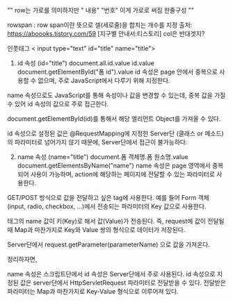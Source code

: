 "<tr>"
row는 가로를 의미하지만 
 " <td>내용</td>"
 "<td>번호</td>"
  이게 가로로 써짐
  한줄구성
"</tr>"

rowspan : row span이란 뜻으로 셀(세로줄)을 합치는 개수를 지정
출처: https://aboooks.tistory.com/59 [지구별 안내서:티스토리]
col은 반대겟지?




인풋태그
< input type="text" id="title" name="title">
1. id 속성 (id="title")
document.all.id.value
id.value
document.getElementById("폼 id").value
id 속성은 page 안에서 중복으로 사용할 수 없으며, 주로 JavaScript에서 다루기 위해 지정한다.

name 속성으로도 JavaScript를 통해 속성이나 값을 변경할 수 있는데, 중복 값을 가질 수 있어 id 속성의 값으로 주로 접근한다.

document.getElementById(id)를 통해서 해당 엘리먼트 Object를 가져올 수 있다.

id 속성으로 설정된 값은 @RequestMapping에 지정한 Server단 (클래스 or 메소드)의 파라미터로 넘어가지 않기 때문에, Server단에서 접근이 불가능하다.

2. name 속성 (name="title")
document.폼 객체명.폼 원소명.value
document.getElementsByName("name")
name 속성은 page 영역에서 중복되어 사용이 가능하며, action에 해당하는 페이지에 전달할 수 있는 파라미터로 사용한다.

GET/POST 방식으로 값을 전달하고 싶은 tag에 사용한다. 예를 들어 Form 객체(input, radio, checkbox, ...)에서 전송되는 파라미터의 Key 값으로 사용한다.

태그의 name 값이 키(Key)로 해서 값(Value)가 전송된다.
즉, request에 값이 전달될 때 Map과 마찬가지로 Key와 Value 쌍의 형식으로 데이터가 저장된다.

Server단에서 request.getParameter(parameterName) 으로 값을 가져온다.

정리하자면,

name 속성은 스크립트단에서 id 속성은 Server단에서 주로 사용된다.
id 속성으로 지정된 값은 server단에서 HttpServletRequest 파라미터로 전달받을 수 있다.
전달받은 파라미터는 Map과 마찬가지로 Key-Value 형식으로 이루어져 있다.
